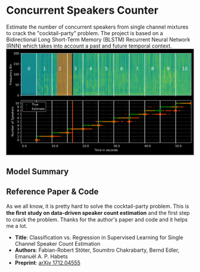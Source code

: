 # Concurrent Speakers Counter
Estimate the number of concurrent speakers from single channel mixtures to crack the "cocktail-party” problem. The project is based on a Bidirectional Long Short-Term Memory (BLSTM) Recurrent Neural Network (RNN) which takes into account a past and future temporal context.<br>
![](pictures/time_in_seconds.png)

## Model Summary









## Reference Paper & Code
As we all know, it is pretty hard to solve the cocktail-party problem. This is **the ﬁrst study on data-driven speaker count estimation** and the first step to crack the problem. Thanks for the author's paper and code and it helps me a lot.
* __Title__: Classification vs. Regression in Supervised Learning for Single Channel
 Speaker Count Estimation
* __Authors__: Fabian-Robert Stöter, Soumitro Chakrabarty, Bernd Edler, Emanuël
 A. P. Habets
* __Preprint__: [arXiv 1712.04555](http://arxiv.org/abs/1712.04555)
